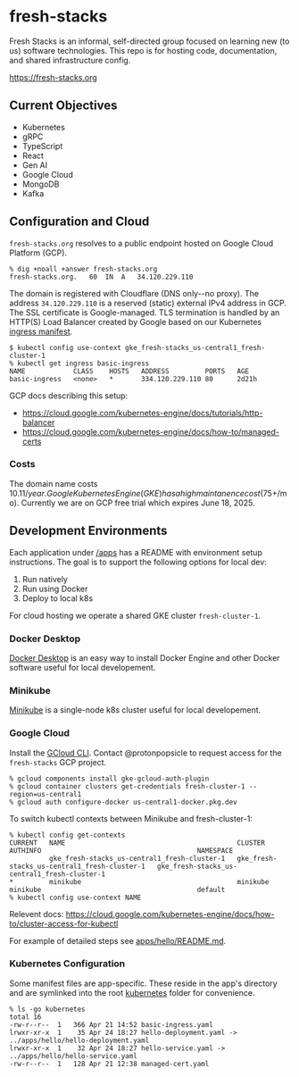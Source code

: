 # fresh-stacks
Fresh Stacks is an informal, self-directed group focused on learning new (to us) software technologies.
This repo is for hosting code, documentation, and shared infrastructure config.

https://fresh-stacks.org

## Current Objectives
- Kubernetes
- gRPC
- TypeScript
- React
- Gen AI
- Google Cloud
- MongoDB
- Kafka

## Configuration and Cloud
`fresh-stacks.org` resolves to a public endpoint hosted on Google Cloud Platform (GCP).

```console
% dig +noall +answer fresh-stacks.org
fresh-stacks.org.	60	IN	A	34.120.229.110
```

The domain is registered with Cloudflare (DNS only--no proxy). The address `34.120.229.110` is a reserved (static) external IPv4 address in GCP. The SSL certificate is Google-managed. TLS termination is handled by an HTTP(S) Load Balancer created by Google based on our Kubernetes [ingress manifest](kubernetes/basic-ingress.yaml).

```console
$ kubectl config use-context gke_fresh-stacks_us-central1_fresh-cluster-1
% kubectl get ingress basic-ingress
NAME            CLASS    HOSTS   ADDRESS         PORTS   AGE
basic-ingress   <none>   *       334.120.229.110 80      2d21h
```

GCP docs describing this setup:
- https://cloud.google.com/kubernetes-engine/docs/tutorials/http-balancer
- https://cloud.google.com/kubernetes-engine/docs/how-to/managed-certs

### Costs

The domain name costs $10.11/year.
Google Kubernetes Engine (GKE) has a high maintanence cost ($75+/mo). Currently we are on GCP free trial which expires June 18, 2025.

## Development Environments

Each application under [/apps](apps) has a README with environment setup instructions. The goal is to support the following options for local dev:
1. Run natively
2. Run using Docker
3. Deploy to local k8s

For cloud hosting we operate a shared GKE cluster `fresh-cluster-1`.

### Docker Desktop

[Docker Desktop](https://docs.docker.com/desktop/) is an easy way to install Docker Engine and other Docker software useful for local developement.

### Minikube

[Minikube](https://minikube.sigs.k8s.io/) is a single-node k8s cluster useful for local developement.

### Google Cloud

Install the [GCloud CLI](https://cloud.google.com/sdk/docs/install). Contact @protonpopsicle to request access for the `fresh-stacks` GCP project.

```
% gcloud components install gke-gcloud-auth-plugin
% gcloud container clusters get-credentials fresh-cluster-1 --region=us-central1
% gcloud auth configure-docker us-central1-docker.pkg.dev
```

To switch kubectl contexts between Minikube and fresh-cluster-1:
```console
% kubectl config get-contexts                                            
CURRENT   NAME                                           CLUSTER                                        AUTHINFO                                       NAMESPACE
          gke_fresh-stacks_us-central1_fresh-cluster-1   gke_fresh-stacks_us-central1_fresh-cluster-1   gke_fresh-stacks_us-central1_fresh-cluster-1             
*         minikube                                       minikube                                       minikube                                       default
% kubectl config use-context NAME
```

Relevent docs: 
https://cloud.google.com/kubernetes-engine/docs/how-to/cluster-access-for-kubectl

For example of detailed steps see [apps/hello/README.md](apps/hello/README.md).

### Kubernetes Configuration

Some manifest files are app-specific. These reside in the app's directory and are symlinked into the root [kubernetes](kubernetes) folder for convenience.

```console
% ls -go kubernetes
total 16
-rw-r--r--  1   366 Apr 21 14:52 basic-ingress.yaml
lrwxr-xr-x  1    35 Apr 24 18:27 hello-deployment.yaml -> ../apps/hello/hello-deployment.yaml
lrwxr-xr-x  1    32 Apr 24 18:27 hello-service.yaml -> ../apps/hello/hello-service.yaml
-rw-r--r--  1   128 Apr 21 12:38 managed-cert.yaml
```
